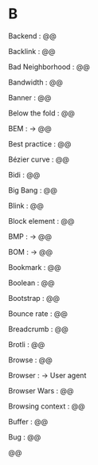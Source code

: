 # B

Backend
: @@

Backlink
: @@

Bad Neighborhood
: @@

Bandwidth
: @@

Banner
: @@

Below the fold
: @@

BEM
: → @@

Best practice
: @@

Bézier curve
: @@

Bidi
: @@

Big Bang
: @@

Blink
: @@

Block element
: @@

BMP
: → @@

BOM
: → @@

Bookmark
: @@

Boolean
: @@

Bootstrap
: @@

Bounce rate
: @@

Breadcrumb
: @@

Brotli
: @@

Browse
: @@

Browser
: → User agent

Browser Wars
: @@

Browsing context
: @@

Buffer
: @@

Bug
: @@

@@